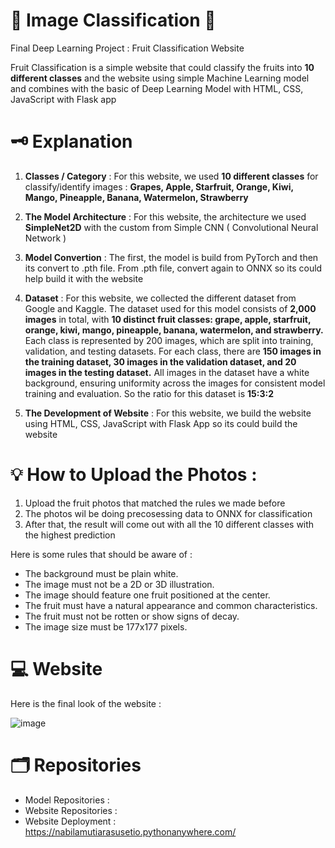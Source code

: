 # 🌟 Image Classification 🌟
Final Deep Learning Project : Fruit Classification Website

Fruit Classification is a simple website that could classify the fruits into **10 different classes** and the website using simple Machine Learning model and combines with the basic of Deep Learning Model with HTML, CSS, JavaScript with Flask app

# 🗝 Explanation

1. **Classes /  Category** : For this website, we used **10 different classes** for classify/identify images : **Grapes, Apple, Starfruit, Orange, Kiwi, Mango, Pineapple, Banana, Watermelon, Strawberry**

2. **The Model Architecture** : For this website, the architecture we used **SimpleNet2D** with the custom from Simple CNN ( Convolutional Neural Network )

3. **Model Convertion** : The first, the model is build from PyTorch and then its convert to .pth file. From .pth file, convert again to ONNX so its could help build it with the website

4. **Dataset** : For this website, we collected the different dataset from Google and Kaggle. The dataset used for this model consists of **2,000 images** in total, with **10 distinct fruit classes: grape, apple, starfruit, orange, kiwi, mango, pineapple, banana, watermelon, and strawberry.** Each class is represented by 200 images, which are split into training, validation, and testing datasets. For each class, there are **150 images in the training dataset, 30 images in the validation dataset, and 20 images in the testing dataset.** All images in the dataset have a white background, ensuring uniformity across the images for consistent model training and evaluation. So the ratio for this dataset is **15:3:2**

5. **The Development of Website** : For this website, we build the website using HTML, CSS, JavaScript with Flask App so its could build the website

# 💡 How to Upload the Photos :

1. Upload the fruit photos that matched the rules we made before
2. The photos wil be doing precosessing data to ONNX for classification
3. After that, the result will come out with all the 10 different classes with the highest prediction

Here is some rules that should be aware of : 
* The background must be plain white.
* The image must not be a 2D or 3D illustration.
* The image should feature one fruit positioned at the center.
* The fruit must have a natural appearance and common characteristics.
* The fruit must not be rotten or show signs of decay.
* The image size must be 177x177 pixels.

# 💻 Website 
Here is the final look of the website : 

![image](https://github.com/user-attachments/assets/7ab735b9-fa60-450d-827c-a13db7c4ca8f)

# 🗂 Repositories 
* Model Repositories :
* Website Repositories :
* Website Deployment : https://nabilamutiarasusetio.pythonanywhere.com/
